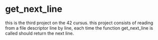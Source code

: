 # get_next_line
this is the third project on the 42 cursus.
this project consists of reading from a file descriptor line by line, each time the function get_next_line is called should return the next line.
